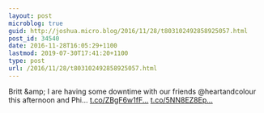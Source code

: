 ```yaml
---
layout: post
microblog: true
guid: http://joshua.micro.blog/2016/11/28/t803102492858925057.html
post_id: 34540
date: 2016-11-28T16:05:29+1100
lastmod: 2019-07-30T17:41:20+1100
type: post
url: /2016/11/28/t803102492858925057.html
---
```

Britt &amp;amp; I are having some downtime with our friends @heartandcolour this afternoon and Phi… [t.co/ZBgF6w1fF...](https://t.co/ZBgF6w1fF4) [t.co/5NN8EZ8Ep...](https://t.co/5NN8EZ8Epq)
